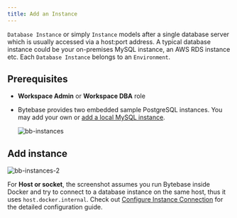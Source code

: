 ```yaml
---
title: Add an Instance
---
```


`Database Instance` or simply `Instance` models after a single database server which is usually accessed via a host:port address. A typical database instance could be your on-premises MySQL instance, an AWS RDS instance etc. Each `Database Instance` belongs to an `Environment`.


## Prerequisites

- **Workspace Admin** or **Workspace DBA** role

- Bytebase provides two embedded sample PostgreSQL instances. You may add your own or [add a local MySQL instance](/docs/tutorials/local-mysql-instance).

  ![bb-instances](/content/docs/get-started/step-by-step/add-an-instance/bb-instances.webp)


## Add instance

![bb-instances-2](/content/docs/get-started/step-by-step/add-an-instance/bb-instances-2.webp)

For **Host or socket**, the screenshot assumes you run Bytebase inside Docker and try to connect to a database instance on the same host, thus it uses `host.docker.internal`. Check out [Configure Instance Connection](/docs/get-started/instance) for the detailed configuration guide.

